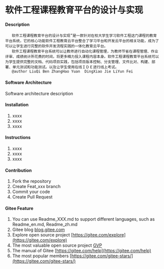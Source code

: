 # 软件工程课程教育平台的设计与实现

#### Description
       软件工程课程教育平台的设计与实现”是一款针对在校大学生学习软件工程这门课程的教育平台系统，它的核心功能软件工程教育云平台整合了学习平台和开发云平台的相关功能，成为了可以让学生进行完整的软件开发流程实践的一体化教育云平台。
       软件工程课程教育平台系统可以让教师进行自动化课程管理，为教师节省在课程管理、作业评审、成绩统计所花费的时间，将更多精力投入课程内容本身。软件工程课程教育平台系统可以为学生提供完整的文档、代码项目实践，包括项目版本控制、分支管理、文件比对、构建、部署、单元测试和功能测试。以及让学生使用在线ＩＤＥ进行线上考试。
       @author LiuQi Ben ZhangHao Yuan  DingXiao Jie LiYun Fei


#### Software Architecture
Software architecture description

#### Installation

1.  xxxx
2.  xxxx
3.  xxxx

#### Instructions

1.  xxxx
2.  xxxx
3.  xxxx

#### Contribution

1.  Fork the repository
2.  Create Feat_xxx branch
3.  Commit your code
4.  Create Pull Request


#### Gitee Feature

1.  You can use Readme\_XXX.md to support different languages, such as Readme\_en.md, Readme\_zh.md
2.  Gitee blog [blog.gitee.com](https://blog.gitee.com)
3.  Explore open source project [https://gitee.com/explore](https://gitee.com/explore)
4.  The most valuable open source project [GVP](https://gitee.com/gvp)
5.  The manual of Gitee [https://gitee.com/help](https://gitee.com/help)
6.  The most popular members  [https://gitee.com/gitee-stars/](https://gitee.com/gitee-stars/)
